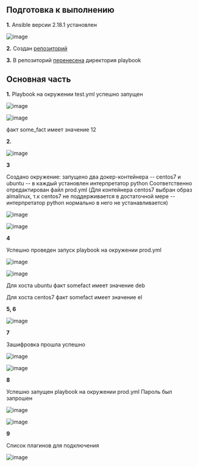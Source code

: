 ## Подготовка к выполнению ##

**1.** Ansible версии 2.18.1 установлен

![image](https://github.com/user-attachments/assets/2029ea7a-8520-4935-a3af-b4b262b8ca19)

**2.** Создан [репозиторий](https://github.com/user-attachments/assets/4287724f-3599-46c6-9b2b-329b6543e6cf)

**3.** В репозиторий [перенесена](https://github.com/g-timokhin/ansible_intro/tree/master/playbook) директория playbook

## Основная часть ##

**1.** Playbook на окружении test.yml успешно запущен

![image](https://github.com/user-attachments/assets/9ad8c6cd-bbd4-493e-87d2-1fbda934184d)

![image](https://github.com/user-attachments/assets/b7b51ada-28d1-438b-8071-80a8840d7ba3)

факт some_fact имеет значение 12

**2.**

![image](https://github.com/user-attachments/assets/088dff61-048d-480a-99b6-d1c28090895c)

**3** 

Создано окружение: запущено два докер-контейнера -- centos7 и ubuntu --  в каждый установлен интерпретатор python
Соответственно отредактирован файл prod.yml
(Для контейнера centos7 выбран образ almalinux, т.к centos7 не поддерживается в достаточной мере -- интерпретатор python нормально в него не устанавливается)

![image](https://github.com/user-attachments/assets/4e4e127c-c3b1-4399-bca7-2f7355790037)

![image](https://github.com/user-attachments/assets/39b20504-fb27-4352-b094-7b4af917ccea)

**4**

Успешно проведен запуск playbook на окружении prod.yml

![image](https://github.com/user-attachments/assets/b23eb63a-29b6-441e-b356-4ed6a05e7027)

![image](https://github.com/user-attachments/assets/e0b527e8-cb8d-49f7-abf2-638d5d6c25ac)

Для хоста ubuntu факт somefact имеет значение deb

Для хоста centos7 факт somefact имеет значение el

**5, 6**

![image](https://github.com/user-attachments/assets/2d9f019c-b1bc-4db3-9deb-14dad771639e)

**7**

Зашифровка прошла успешно

![image](https://github.com/user-attachments/assets/9d2b53f6-071c-4257-8f40-8d2c22c8beb2)

![image](https://github.com/user-attachments/assets/f9c4403a-a813-465a-8cb4-f04e9d46df3e)

**8**

Успешно запущен playbook на окружении prod.yml
Пароль был запрошен

![image](https://github.com/user-attachments/assets/c1b24ac5-1a4e-425c-9ad3-e45ef0be42e8)

![image](https://github.com/user-attachments/assets/5b8fc465-c62d-43f5-a967-ce69de2d928d)


**9**

Список плагинов для подключения

![image](https://github.com/user-attachments/assets/dac5545d-c862-4934-bde5-3fc6b2e81b92)

















































